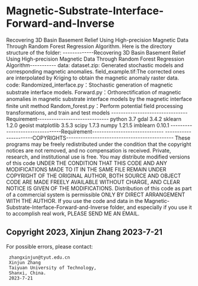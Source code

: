 # Magnetic-Substrate-Interface-Forward-and-Inverse
Recovering 3D Basin Basement Relief Using High-precision Magnetic Data Through Random Forest Regression Algorithm.
Here is the directory structure of the folder:
-------------Recovering 3D Basin Basement Relief Using High-precision Magnetic Data Through Random Forest Regression Algorithm-----------
data:
  dataset.zip: Generated stochastic models and corresponding magnetic anomalies.
  field_example.tif:The corrected ones are interpolated by Kriging to obtain the magnetic anomaly raster data.
code:
  Randomized_interface.py：Stochastic generation of magnetic substrate interface models.
  Forward.py：Orthorectification of magnetic anomalies in magnetic substrate interface models by the magnetic interface finite unit method
  Random_forest.py：Perform potential field processing transformations, and train and test models
--------------------------------Requirement------------------------------
	python 3.7
		gdal 3.4.2
		sklearn 1.2.0
		geoist
		matplotlib 3.5.3
		scipy 1.7.3
		numpy 1.21.5
    		imblearn 0.10.1
--------------------------------Requirement------------------------------
----------------------COPYRIGHTS---------------------------------------------
These programs may be freely redistributed under the condition that the 
copyright notices are not removed, and no compensation is received.  Private, 
research, and institutional use is free. You may distribute modified versions 
of this code UNDER THE CONDITION THAT THIS CODE AND ANY MODIFICATIONS MADE TO 
IT IN THE SAME FILE REMAIN UNDER COPYRIGHT OF THE ORIGINAL AUTHOR, BOTH SOURCE 
AND OBJECT CODE ARE MADE FREELY AVAILABLE WITHOUT CHARGE, AND CLEAR NOTICE IS 
GIVEN OF THE MODIFICATIONS. Distribution of this code as part of a commercial 
system is permissible ONLY BY DIRECT ARRANGEMENT WITH THE AUTHOR. If you use 
the code and data in the Magnetic-Substrate-Interface-Forward-and-Inverse folder, 
and especially if you use it to accomplish real work, PLEASE SEND ME AN EMAIL. 

Copyright 2023, Xinjun Zhang
2023-7-21
-----------------------------------------------------------------------------
For possible errors, please contact:

     zhangxinjun@tyut.edu.cn
     Xinjun Zhang
     Taiyuan University of Technology, 
     Shanxi, China.
     2023-7-21

